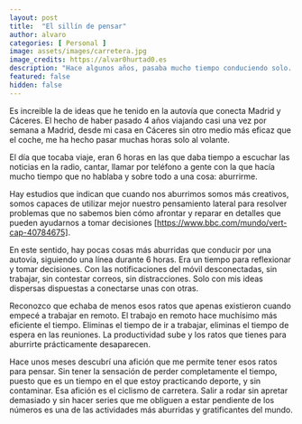 ```yaml
---
layout: post
title:  "El sillín de pensar"
author: alvaro
categories: [ Personal ]
image: assets/images/carretera.jpg
image_credits: https://alvar0hurtad0.es
description: "Hace algunos años, pasaba mucho tiempo conduciendo solo. Estos momentos eran clave para pensar, Ahora que apenas viajo echaba de menos esos momentos para reflexionar."
featured: false
hidden: false
---
```


Es increible la de ideas que he tenido en la autovía que conecta Madrid y Cáceres. El hecho de haber pasado 4 años viajando casi una vez por semana a Madrid, desde mi casa en Cáceres sin otro medio más eficaz que el coche, me ha hecho pasar muchas horas solo al volante.

El día que tocaba viaje, eran 6 horas en las que daba tiempo a escuchar las noticias en la radio, cantar, llamar por teléfono a gente con la que hacía mucho tiempo que no hablaba y sobre todo a una cosa: aburrirme.

Hay estudios que indican que cuando nos aburrimos somos más creativos, somos capaces de utilizar mejor nuestro pensamiento lateral para resolver problemas que no sabemos bien cómo afrontar y reparar en detalles que pueden ayudarnos a tomar decisiones [https://www.bbc.com/mundo/vert-cap-40784675].

En este sentido, hay pocas cosas más aburridas que conducir por una autovía, siguiendo una línea durante 6 horas. Era un tiempo para reflexionar y tomar decisiones. Con las notificaciones del móvil desconectadas, sin trabajar, sin contestar correos, sin distracciones. Solo con mis ideas dispersas dispuestas a conectarse unas con otras.

Reconozco que echaba de menos esos ratos que apenas existieron cuando empecé a trabajar en remoto. El trabajo en remoto hace muchísimo más eficiente el tiempo. Eliminas el tiempo de ir a trabajar, eliminas el tiempo de espera en las reuniones. La productividad sube y los ratos que tienes para aburrirte prácticamente desaparecen.

Hace unos meses descubrí una afición que me permite tener esos ratos para pensar. Sin tener la sensación de perder completamente el tiempo, puesto que es un tiempo en el que estoy practicando deporte, y sin contaminar. Esa afición es el ciclismo de carretera. Salir a rodar sin apretar demasiado y sin hacer series que me obliguen a estar pendiente de los números es una de las actividades más aburridas y gratificantes del mundo.

